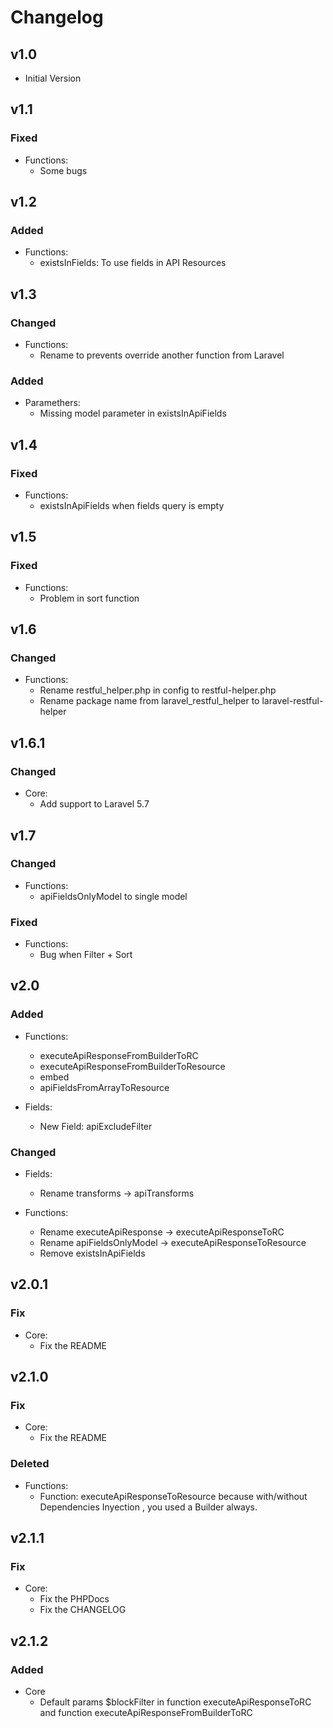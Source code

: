 # Changelog

## v1.0

- Initial Version

## v1.1

### Fixed

- Functions:
    - Some bugs

## v1.2

### Added

- Functions:
    - existsInFields: To use fields in API Resources

## v1.3

### Changed

- Functions:
    - Rename to prevents override another function from Laravel
	
### Added

- Paramethers: 
    - Missing model parameter in existsInApiFields

## v1.4

### Fixed

- Functions:
    - existsInApiFields when fields query is empty

## v1.5

### Fixed

- Functions: 
    - Problem in sort function

## v1.6

### Changed

- Functions:
    - Rename restful_helper.php in config to restful-helper.php
    - Rename package name from laravel_restful_helper to laravel-restful-helper

## v1.6.1

### Changed

- Core:
    - Add support to Laravel 5.7

## v1.7

### Changed

- Functions:
    - apiFieldsOnlyModel to single model

### Fixed

- Functions:
    - Bug when Filter + Sort

## v2.0

### Added

- Functions:
    - executeApiResponseFromBuilderToRC
    - executeApiResponseFromBuilderToResource
    - embed
    - apiFieldsFromArrayToResource

- Fields:
    - New Field: apiExcludeFilter

### Changed

- Fields:
    - Rename transforms -> apiTransforms
    
- Functions:
    - Rename executeApiResponse -> executeApiResponseToRC
    - Rename apiFieldsOnlyModel -> executeApiResponseToResource
    - Remove existsInApiFields

## v2.0.1

### Fix

- Core:
    - Fix the README

## v2.1.0

### Fix

- Core:
    - Fix the README

### Deleted

- Functions:
    - Function: executeApiResponseToResource because with/without Dependencies Inyection , you used a Builder always.

## v2.1.1

### Fix

- Core:
    - Fix the PHPDocs
    - Fix the CHANGELOG

## v2.1.2

### Added

- Core
    - Default params $blockFilter in function executeApiResponseToRC and function executeApiResponseFromBuilderToRC

